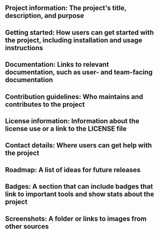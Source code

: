  ## Project information: The project's title, description, and purpose 
 ## Getting started: How users can get started with the project, including installation and usage instructions 
## Documentation: Links to relevant documentation, such as user- and team-facing documentation 
## Contribution guidelines: Who maintains and contributes to the project 
## License information: Information about the license use or a link to the LICENSE file 
## Contact details: Where users can get help with the project 
## Roadmap: A list of ideas for future releases 
## Badges: A section that can include badges that link to important tools and show stats about the project 
## Screenshots: A folder or links to images from other sources 
